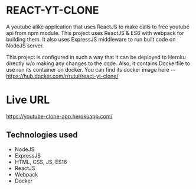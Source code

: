 # REACT-YT-CLONE
A youtube alike application that uses ReactJS to make calls to free youtube api from npm module. This project uses ReactJS & ES6 with webpack for building them. It also uses ExpressJS middleware to run built code on NodeJS server. 

This project is configured in such a way that it can be deployed to Heroku directly w/o making any changes to the code. Also, it contains Dockerfile to use run its container on docker. You can find its docker image here -- https://hub.docker.com/r/rutul/react-yt-clone/

# Live URL
https://youtube-clone-app.herokuapp.com/

## Technologies used
- NodeJS
- ExpressJS
- HTML, CSS, JS, ES16
- ReactJS
- Webpack
- Docker


